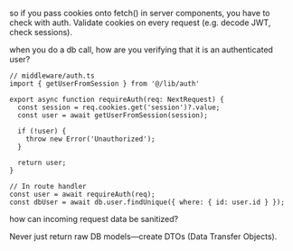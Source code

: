 
so if you pass cookies onto fetch() in server components, you have to check with auth.
Validate cookies on every request (e.g. decode JWT, check sessions).

when you do a db call, how are you verifying that it is an authenticated user?
```
// middleware/auth.ts
import { getUserFromSession } from '@/lib/auth'

export async function requireAuth(req: NextRequest) {
  const session = req.cookies.get('session')?.value;
  const user = await getUserFromSession(session);

  if (!user) {
    throw new Error('Unauthorized');
  }

  return user;
}

// In route handler
const user = await requireAuth(req);
const dbUser = await db.user.findUnique({ where: { id: user.id } });
```

how can incoming request data be sanitized?

Never just return raw DB models—create DTOs (Data Transfer Objects).
